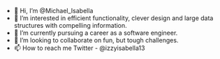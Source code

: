 - 👋 Hi, I’m @Michael_Isabella
- 👀 I’m interested in efficient functionality, clever design and large data structures with compelling information.
- 🌱 I’m currently pursuing a career as a software engineer.
- 💞️ I’m looking to collaborate on fun, but tough challenges.
- 📫 How to reach me Twitter - @izzyisabella13

<!---
izzy1090/izzy1090 is a ✨ special ✨ repository because its `README.md` (this file) appears on your GitHub profile.
You can click the Preview link to take a look at your changes.
--->
